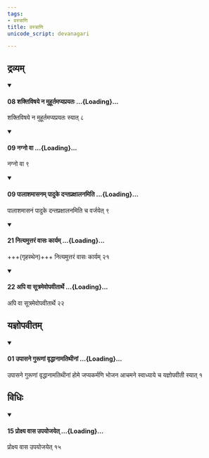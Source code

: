 ```yaml
---
tags:
- वस्त्राणि
title: वस्त्राणि
unicode_script: devanagari

---
```

## द्रव्यम्
<div class="js_include" newlevelforh1="4" unfilled url="/vedAH_yajuH/taittirIyam/sUtram/ApastambaH/dharma-sUtram/vishvAsa-prastutiH/1/05/15/08_shaktiviShaye_na_muhUrtamapyaprayataH.md">
<details open><summary><h4>08 शक्तिविषये न मुहूर्तमप्यप्रयतः ...{Loading}...</h4></summary>

शक्तिविषये न मुहूर्तमप्यप्रयतः स्यात् ८
</details>
</div>
<div class="js_include" newlevelforh1="4" unfilled url="/vedAH_yajuH/taittirIyam/sUtram/ApastambaH/dharma-sUtram/vishvAsa-prastutiH/1/05/15/09_nagno_vA.md">
<details open><summary><h4>09 नग्नो वा ...{Loading}...</h4></summary>

नग्नो वा ९
</details>
</div>
<div class="js_include" newlevelforh1="4" unfilled url="/vedAH_yajuH/taittirIyam/sUtram/ApastambaH/dharma-sUtram/vishvAsa-prastutiH/1/11/32/09_pAlAshamAsanam_pAduke_dantapraxAlanamiti.md">
<details open><summary><h4>09 पालाशमासनम् पादुके दन्तप्रक्षालनमिति ...{Loading}...</h4></summary>

पालाशमासनं पादुके दन्तप्रक्षालनमिति च वर्जयेत् ९
</details>
</div>
<div class="js_include" newlevelforh1="4" unfilled url="/vedAH_yajuH/taittirIyam/sUtram/ApastambaH/dharma-sUtram/vishvAsa-prastutiH/2/02/04/21_nityamuttaraM_vAsaH_kAryam.md">
<details open><summary><h4>21 नित्यमुत्तरं वासः कार्यम् ...{Loading}...</h4></summary>

+++(गृहस्थेन)+++ नित्यमुत्तरं वासः कार्यम् २१
</details>
</div>
<div class="js_include" newlevelforh1="4" unfilled url="/vedAH_yajuH/taittirIyam/sUtram/ApastambaH/dharma-sUtram/vishvAsa-prastutiH/2/02/04/22_api_vA_sUtramevopavItArthe.md">
<details open><summary><h4>22 अपि वा सूत्रमेवोपवीतार्थे ...{Loading}...</h4></summary>

अपि वा सूत्रमेवोपवीतार्थे २२
</details>
</div>
  

## यज्ञोपवीतम्
<div class="js_include" newlevelforh1="4" unfilled url="/vedAH_yajuH/taittirIyam/sUtram/ApastambaH/dharma-sUtram/vishvAsa-prastutiH/1/05/15/01_upAsane_gurUNAM_vRddhAnAmatithInAM.md">
<details open><summary><h4>01 उपासने गुरूणां वृद्धानामतिथीनां ...{Loading}...</h4></summary>

उपासने गुरूणां वृद्धानामतिथीनां होमे जप्यकर्मणि भोजन आचमने स्वाध्याये च यज्ञोपवीती स्यात् १
</details>
</div>
  

## विधिः
<div class="js_include" newlevelforh1="4" unfilled url="/vedAH_yajuH/taittirIyam/sUtram/ApastambaH/dharma-sUtram/vishvAsa-prastutiH/1/05/15/15_proxya_vAsa_upayojayet.md">
<details open><summary><h4>15 प्रोक्ष्य वास उपयोजयेत् ...{Loading}...</h4></summary>

प्रोक्ष्य वास उपयोजयेत् १५
</details>
</div>
